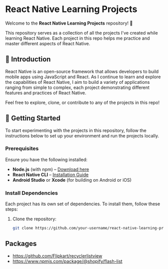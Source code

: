 # React Native Learning Projects

Welcome to the **React Native Learning Projects** repository! 🎉

This repository serves as a collection of all the projects I've created while learning React Native. Each project in this repo helps me practice and master different aspects of React Native.

## 📝 Introduction

React Native is an open-source framework that allows developers to build mobile apps using JavaScript and React. As I continue to learn and explore the capabilities of React Native, I aim to build a variety of applications ranging from simple to complex, each project demonstrating different features and practices of React Native.

Feel free to explore, clone, or contribute to any of the projects in this repo!

## 🚀 Getting Started

To start experimenting with the projects in this repository, follow the instructions below to set up your environment and run the projects locally.

### Prerequisites

Ensure you have the following installed:

- **Node.js** (with npm) – [Download here](https://nodejs.org/)
- **React Native CLI** – [Installation Guide](https://reactnative.dev/docs/environment-setup)
- **Android Studio** or **Xcode** (for building on Android or iOS)

### Install Dependencies

Each project has its own set of dependencies. To install them, follow these steps:

1. Clone the repository:

   ```bash
   git clone https://github.com/your-username/react-native-learning-projects.git
   ```

## Packages

- https://github.com/Flipkart/recyclerlistview
- https://www.npmjs.com/package/@shopify/flash-list
